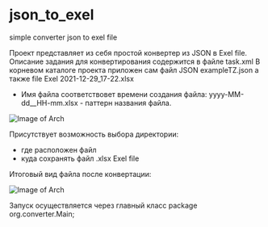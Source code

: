 # json_to_exel
simple converter json to exel file

Проект представляет из себя простой конвертер из JSON в Exel file.
Описание задания для конвертирования содержится в файле task.xml
В корневом каталоге проекта приложен сам файл JSON exampleTZ.json
а также file Exel 2021-12-29_17-22.xlsx

- Имя файла соответствовeт времени создания файла:
 yyyy-MM-dd__HH-mm.xlsx - паттерн названия файла.

![Image of Arch](https://github.com/SlartiBartFast-art/json_to_exel/blob/main/image/Screenshot_4.jpg)

 Присутствует возможность выбора директории:
  - где расположен файл
  - куда сохранять файл .xlsx Exel file

Итоговый вид файла после конвертации:

![Image of Arch](https://github.com/SlartiBartFast-art/json_to_exel/blob/main/image/Screenshot_3.jpg)

Запуск осуществляется через главный класс package org.converter.Main;
